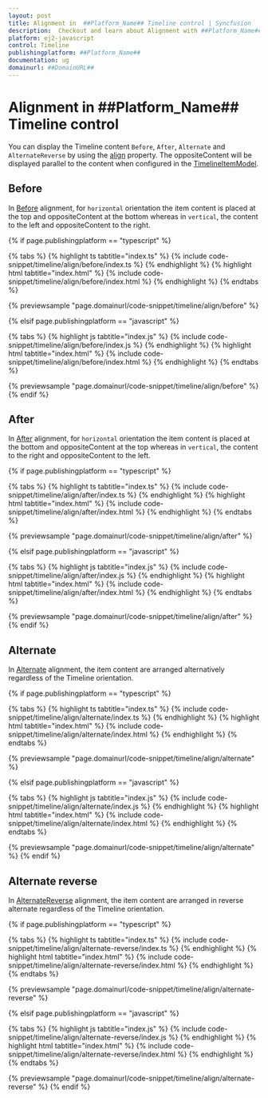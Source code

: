 ```yaml
---
layout: post
title: Alignment in  ##Platform_Name## Timeline control | Syncfusion
description:  Checkout and learn about Alignment with ##Platform_Name## Timeline control of Syncfusion Essential JS 2 and more.
platform: ej2-javascript
control: Timeline
publishingplatform: ##Platform_Name##
documentation: ug
domainurl: ##DomainURL##
---
```


# Alignment in ##Platform_Name## Timeline control

You can display the Timeline content `Before`, `After`, `Alternate` and `AlternateReverse` by using the [align](../api/timeline#align) property. The oppositeContent will be displayed parallel to the content when configured in the [TimelineItemModel](../api/timeline/timelineItemModel).

## Before

In [Before]((../api/timeline/timelineAlign)) alignment, for `horizontal` orientation the item content is placed at the top and oppositeContent at the bottom whereas in `vertical`, the content to the left and oppositeContent to the right.

{% if page.publishingplatform == "typescript" %}

 {% tabs %}
{% highlight ts tabtitle="index.ts" %}
{% include code-snippet/timeline/align/before/index.ts %}
{% endhighlight %}
{% highlight html tabtitle="index.html" %}
{% include code-snippet/timeline/align/before/index.html %}
{% endhighlight %}
{% endtabs %}

{% previewsample "page.domainurl/code-snippet/timeline/align/before" %}

{% elsif page.publishingplatform == "javascript" %}

{% tabs %}
{% highlight js tabtitle="index.js" %}
{% include code-snippet/timeline/align/before/index.js %}
{% endhighlight %}
{% highlight html tabtitle="index.html" %}
{% include code-snippet/timeline/align/before/index.html %}
{% endhighlight %}
{% endtabs %}

{% previewsample "page.domainurl/code-snippet/timeline/align/before" %}
{% endif %}

## After

In [After](../api/timeline/timelineAlign) alignment, for `horizontal` orientation the item content is placed at the bottom and oppositeContent at the top whereas in `vertical`, the content to the right and oppositeContent to the left.

{% if page.publishingplatform == "typescript" %}

 {% tabs %}
{% highlight ts tabtitle="index.ts" %}
{% include code-snippet/timeline/align/after/index.ts %}
{% endhighlight %}
{% highlight html tabtitle="index.html" %}
{% include code-snippet/timeline/align/after/index.html %}
{% endhighlight %}
{% endtabs %}

{% previewsample "page.domainurl/code-snippet/timeline/align/after" %}

{% elsif page.publishingplatform == "javascript" %}

{% tabs %}
{% highlight js tabtitle="index.js" %}
{% include code-snippet/timeline/align/after/index.js %}
{% endhighlight %}
{% highlight html tabtitle="index.html" %}
{% include code-snippet/timeline/align/after/index.html %}
{% endhighlight %}
{% endtabs %}

{% previewsample "page.domainurl/code-snippet/timeline/align/after" %}
{% endif %}

## Alternate

In [Alternate](../api/timeline/timelineAlign) alignment, the item content are arranged alternatively regardless of the Timeline orientation.

{% if page.publishingplatform == "typescript" %}

 {% tabs %}
{% highlight ts tabtitle="index.ts" %}
{% include code-snippet/timeline/align/alternate/index.ts %}
{% endhighlight %}
{% highlight html tabtitle="index.html" %}
{% include code-snippet/timeline/align/alternate/index.html %}
{% endhighlight %}
{% endtabs %}

{% previewsample "page.domainurl/code-snippet/timeline/align/alternate" %}

{% elsif page.publishingplatform == "javascript" %}

{% tabs %}
{% highlight js tabtitle="index.js" %}
{% include code-snippet/timeline/align/alternate/index.js %}
{% endhighlight %}
{% highlight html tabtitle="index.html" %}
{% include code-snippet/timeline/align/alternate/index.html %}
{% endhighlight %}
{% endtabs %}

{% previewsample "page.domainurl/code-snippet/timeline/align/alternate" %}
{% endif %}

## Alternate reverse

In [AlternateReverse](../api/timeline/timelineAlign) alignment, the item content are arranged in reverse alternate regardless of the Timeline orientation.

{% if page.publishingplatform == "typescript" %}

 {% tabs %}
{% highlight ts tabtitle="index.ts" %}
{% include code-snippet/timeline/align/alternate-reverse/index.ts %}
{% endhighlight %}
{% highlight html tabtitle="index.html" %}
{% include code-snippet/timeline/align/alternate-reverse/index.html %}
{% endhighlight %}
{% endtabs %}

{% previewsample "page.domainurl/code-snippet/timeline/align/alternate-reverse" %}

{% elsif page.publishingplatform == "javascript" %}

{% tabs %}
{% highlight js tabtitle="index.js" %}
{% include code-snippet/timeline/align/alternate-reverse/index.js %}
{% endhighlight %}
{% highlight html tabtitle="index.html" %}
{% include code-snippet/timeline/align/alternate-reverse/index.html %}
{% endhighlight %}
{% endtabs %}

{% previewsample "page.domainurl/code-snippet/timeline/align/alternate-reverse" %}
{% endif %}